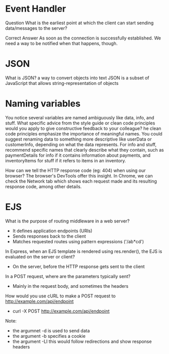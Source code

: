 # Event Handler

Question
What is the earliest point at which the client can start sending data/messages to the server?

Correct Answer
As soon as the connection is successfully established. We need a way to be notified when that happens, though.

# JSON
What is JSON?
a way to convert objects into text
JSON is a subset of JavaScript that allows string-representation of objects

# Naming variables
You notice several variables are named ambiguously like data, info, and stuff. What specific advice from the style guide or clean code principles would you apply to give constructive feedback to your colleague?
he clean code principles emphasize the importance of meaningful names. You could suggest renaming data to something more descriptive like userData or customerInfo, depending on what the data represents. For info and stuff, recommend specific names that clearly describe what they contain, such as paymentDetails for info if it contains information about payments, and inventoryItems for stuff if it refers to items in an inventory.

How can we tell the HTTP response code (eg: 404) when using our browser?
The browser's DevTools offer this insight. In Chrome, we can check the Network tab which shows each request made and its resulting response code, among other details.

# EJS
What is the purpose of routing middleware in a web server?
- It defines application endpoints (URIs)
- Sends responses back to the client
- Matches requested routes using pattern expressions ('/ab*cd')

In Express, when an EJS template is rendered using res.render(), the EJS is evaluated on the server or client?
- On the server, before the HTTP response gets sent to the client

In a POST request, where are the parameters typically sent?
- Mainly in the request body, and sometimes the headers

How would you use cURL to make a POST request to http://example.com/api/endpoint
- curl -X POST http://example.com/api/endpoint

Note:
- the argumnet -d is used to send data
- the argument -b specifies a cookie
- the argument -LI this would follow redirections and show response headers

